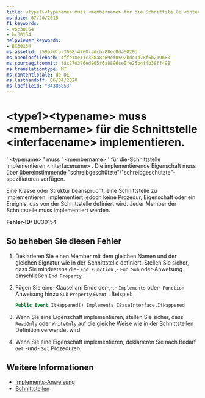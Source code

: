```yaml
---
title: <type1><typename> muss <membername> für die Schnittstelle <interfacename> implementieren.
ms.date: 07/20/2015
f1_keywords:
- vbc30154
- bc30154
helpviewer_keywords:
- BC30154
ms.assetid: 259afdfa-3608-4760-adcb-88ec0da5020d
ms.openlocfilehash: 4ffe18e11c388a8c69ef0592bde1b78f5b219680
ms.sourcegitcommit: f8c270376ed905f6a8896ce0fe25b4f4b38ff498
ms.translationtype: MT
ms.contentlocale: de-DE
ms.lasthandoff: 06/04/2020
ms.locfileid: "84386853"
---
```

# <a name="type1typename-must-implement-membername-for-interface-interfacename"></a>\<type1>\<typename> muss \<membername> für die Schnittstelle \<interfacename> implementieren.
' \<typename> ' muss ' \<membername> ' für die-Schnittstelle implementieren \<interfacename> . Die implementierende Eigenschaft muss über übereinstimmende "schreibgeschützte"/"schreibgeschützte"-spezifiatoren verfügen.  
  
 Eine Klasse oder Struktur beansprucht, eine Schnittstelle zu implementieren, implementiert jedoch keine Prozedur, Eigenschaft oder ein Ereignis, das von der Schnittstelle definiert wird. Jeder Member der Schnittstelle muss implementiert werden.  
  
 **Fehler-ID:** BC30154  
  
## <a name="to-correct-this-error"></a>So beheben Sie diesen Fehler  
  
1. Deklarieren Sie einen Member mit dem gleichen Namen und der gleichen Signatur wie in der-Schnittstelle definiert. Stellen Sie sicher, dass Sie mindestens die- `End Function` ,- `End Sub` oder-Anweisung einschließen `End Property` .  
  
2. Fügen Sie eine-Klausel am Ende der-,-,- `Implements` oder- `Function` Anweisung hinzu `Sub` `Property` `Event` . Beispiel:  
  
    ```vb  
    Public Event ItHappened() Implements IBaseInterface.ItHappened  
    ```  
  
3. Wenn Sie eine Eigenschaft implementieren, stellen Sie sicher, dass `ReadOnly` oder `WriteOnly` auf die gleiche Weise wie in der Schnittstellen Definition verwendet wird.  
  
4. Wenn Sie eine Eigenschaft implementieren, deklarieren Sie nach Bedarf `Get` -und- `Set` Prozeduren.  
  
## <a name="see-also"></a>Weitere Informationen

- [Implements-Anweisung](../statements/implements-statement.md)
- [Schnittstellen](../../programming-guide/language-features/interfaces/index.md)
